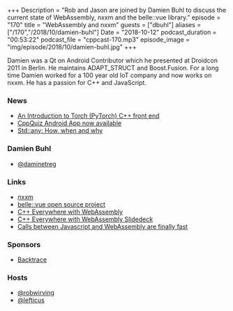 +++
Description = "Rob and Jason are joined by Damien Buhl to discuss the current state of WebAssembly, nxxm and the belle::vue library."
episode = "170"
title = "WebAssembly and nxxm"
guests = ["dbuhl"]
aliases = ["/170","/2018/10/damien-buhl"]
Date = "2018-10-12"
podcast_duration = "00:53:22"
podcast_file = "cppcast-170.mp3"
episode_image = "img/episode/2018/10/damien-buhl.jpg"
+++

Damien was a Qt on Android Contributor which he presented at Droidcon 2011 in Berlin. He maintains ADAPT_STRUCT and Boost.Fusion. For a long time Damien worked for a 100 year old IoT company and now works on nxxm. He has a passion for C++ and JavaScript.

### News ###

 - [An Introduction to Torch (PyTorch) C++ front end](https://radicalrafi.github.io/posts/pytorch-cpp-intro/)
 - [CppQuiz Android App now available](https://blog.knatten.org/2018/09/28/cppquiz-android-app-now-available/amp/?__twitter_impression=true)
 - [Std::any: How, when and why](https://blogs.msdn.microsoft.com/vcblog/2018/10/04/stdany-how-when-and-why/)

### Damien Buhl ###

 - [@daminetreg](https://twitter.com/daminetreg)

### Links ###

 - [nxxm](https://nxxm.github.io/)
 - [belle::vue open source project](https://github.com/nxxm/bellevue)
 - [C++ Everywhere with WebAssembly](https://cppcon2018.sched.com/event/FnKX/c-everywhere-with-webassembly)
 - [C++ Everywhere with WebAssembly Slidedeck](https://nxxm.github.io/cppcon2018/CPP_EVERYWHERE_WITH_WASM.html#/)
 - [Calls between Javascript and WebAssembly are finally fast](https://hacks.mozilla.org/2018/10/calls-between-javascript-and-webassembly-are-finally-fast-%F0%9F%8E%89/)

### Sponsors ###

- [Backtrace](https://backtrace.io/?utm_source=CppCast&utm_medium=CppCast)

### Hosts ###

- [@robwirving](https://twitter.com/robwirving)
- [@lefticus](https://twitter.com/lefticus)


